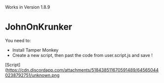 Works in Version 1.8.9

# JohnOnKrunker

You need to:
 - Install Tamper Monkey
 - Create a new script, then past the code from user.script.js and save !
 
 [Script](https://cdn.discordapp.com/attachments/518438511670591489/645650440238792751/unknown.png
